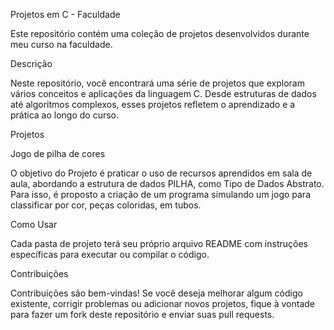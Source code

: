 Projetos em C - Faculdade

Este repositório contém uma coleção de projetos desenvolvidos durante meu curso na faculdade.

Descrição

Neste repositório, você encontrará uma série de projetos que exploram vários conceitos e aplicações da linguagem C. Desde estruturas de dados até algoritmos complexos, esses projetos refletem o aprendizado e a prática ao longo do curso.

Projetos

Jogo de pilha de cores

O objetivo do Projeto é praticar o uso de recursos aprendidos em sala de aula, abordando a estrutura de dados
PILHA, como Tipo de Dados Abstrato. Para isso, é proposto a criação de um programa simulando um jogo para
classificar por cor, peças coloridas, em tubos.

Como Usar

Cada pasta de projeto terá seu próprio arquivo README com instruções específicas para executar ou compilar o código.

Contribuições

Contribuições são bem-vindas! Se você deseja melhorar algum código existente, corrigir problemas ou adicionar novos projetos, fique à vontade para fazer um fork deste repositório e enviar suas pull requests.


